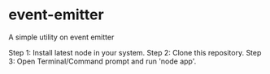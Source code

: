 # event-emitter
A simple utility on event emitter

Step 1: Install latest node in your system.
Step 2: Clone this repository.
Step 3: Open Terminal/Command prompt and run 'node app'.
